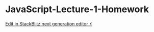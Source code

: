 # JavaScript-Lecture-1-Homework

[Edit in StackBlitz next generation editor ⚡️](https://stackblitz.com/~/github.com/IrenaSvabova/JavaScript-Lecture-1-Homework)